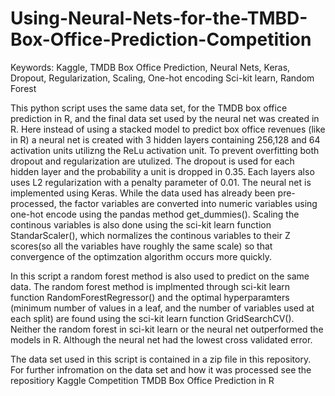 # Using-Neural-Nets-for-the-TMBD-Box-Office-Prediction-Competition

Keywords: Kaggle, TMDB Box Office Prediction, Neural Nets, Keras, Dropout, Regularization, Scaling, One-hot encoding Sci-kit learn, Random Forest

This python script uses the same data set, for the TMDB box office prediction in R, and the final data set used by the neural net was created
in R. Here instead of using a stacked model to predict box office revenues (like in R) a neural net is created with 3 hidden layers containing 256,128 and 64
activation units utilizng the ReLu activation unit. To prevent overfitting both dropout and regularization are utulized. The dropout is used 
for each hidden layer and the probability a unit is dropped in 0.35. Each layers also uses L2 regularization with a penalty parameter of 0.01.
The neural net is implemented using Keras. While the data used has already been pre-processed, the factor variables are converted into numeric variables
using one-hot encode using the pandas method get_dummies(). Scaling the continous variables is also done using the sci-kit learn function 
StandarScaler(), which normalizes the continous variables to their Z scores(so all the variables have roughly the same scale) so that convergence 
of the optimzation algorithm occurs more quickly. 

In this script a random forest method is also used to predict on the same data. The random forest method is implmented through sci-kit learn
function RandomForestRegressor() and the optimal hyperparamters (minimum number of values in a leaf, and the number of variables used at each split) are found using the 
sci-kit learn function GridSearchCV(). Neither the random forest in sci-kit learn or the neural net outperformed the models in R. Although the neural
net had the lowest cross validated error.

The data set used in this script is contained in a zip file in this repository. For further infromation on the data set and how it was processed see
the repositiory Kaggle Competition TMDB Box Office Prediction in R
